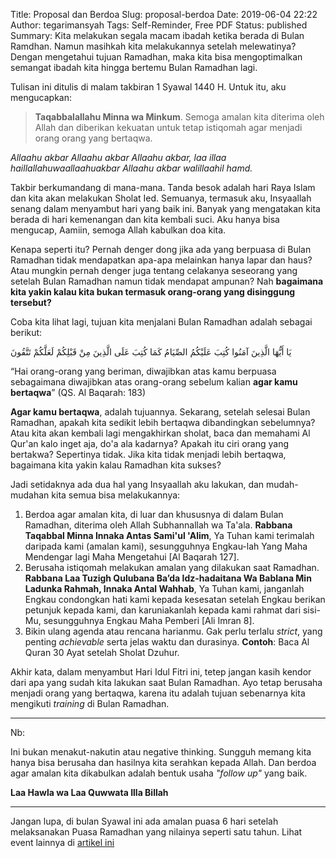 Title: Proposal dan Berdoa
Slug: proposal-berdoa
Date: 2019-06-04 22:22
Author: tegarimansyah
Tags: Self-Reminder, Free PDF
Status: published
Summary: Kita melakukan segala macam ibadah ketika berada di Bulan Ramdhan. Namun masihkah kita melakukannya setelah melewatinya? Dengan mengetahui tujuan Ramadhan, maka kita bisa mengoptimalkan semangat ibadah kita hingga bertemu Bulan Ramadhan lagi.

Tulisan ini ditulis di malam takbiran 1 Syawal 1440 H. Untuk itu, aku mengucapkan:

> **Taqabbalallahu Minna wa Minkum**. Semoga amalan kita diterima oleh Allah dan diberikan kekuatan untuk tetap istiqomah agar menjadi orang orang yang bertaqwa.

*Allaahu akbar Allaahu akbar Allaahu akbar, laa illaa haillallahuwaallaahuakbar Allaahu akbar walillaahil hamd.*

Takbir berkumandang di mana-mana. Tanda besok adalah hari Raya Islam dan kita akan melakukan Sholat Ied. Semuanya, termasuk aku, Insyaallah senang dalam menyambut hari yang baik ini. Banyak yang mengatakan kita berada di hari kemenangan dan kita kembali suci. Aku hanya bisa mengucap, Aamiin, semoga Allah kabulkan doa kita.

Kenapa seperti itu? Pernah denger dong jika ada yang berpuasa di Bulan Ramadhan tidak mendapatkan apa-apa melainkan hanya lapar dan haus? Atau mungkin pernah denger juga tentang celakanya seseorang yang setelah Bulan Ramadhan namun tidak mendapat ampunan? Nah **bagaimana kita yakin kalau kita bukan termasuk orang-orang yang disinggung tersebut?**

Coba kita lihat lagi, tujuan kita menjalani Bulan Ramadhan adalah sebagai berikut:

يَا أَيُّهَا الَّذِينَ آمَنُوا كُتِبَ عَلَيْكُمُ الصِّيَامُ كَمَا كُتِبَ عَلَى الَّذِينَ مِنْ قَبْلِكُمْ لَعَلَّكُمْ تَتَّقُونَ

“Hai orang-orang yang beriman, diwajibkan atas kamu berpuasa sebagaimana diwajibkan atas orang-orang sebelum kalian **agar kamu bertaqwa**” (QS. Al Baqarah: 183)

**Agar kamu bertaqwa**, adalah tujuannya. Sekarang, setelah selesai Bulan Ramadhan, apakah kita sedikit lebih bertaqwa dibandingkan sebelumnya? Atau kita akan kembali lagi mengakhirkan sholat, baca dan memahami Al Qur'an kalo inget aja, do'a ala kadarnya? Apakah itu ciri orang yang bertakwa? Sepertinya tidak. Jika kita tidak menjadi lebih bertaqwa, bagaimana kita yakin kalau Ramadhan kita sukses?

Jadi setidaknya ada dua hal yang Insyaallah aku lakukan, dan mudah-mudahan kita semua bisa melakukannya:

1. Berdoa agar amalan kita, di luar dan khususnya di dalam Bulan Ramadhan, diterima oleh Allah Subhannallah wa Ta'ala. **Rabbana Taqabbal Minna Innaka Antas Sami'ul 'Alim**, Ya Tuhan kami terimalah daripada kami (amalan kami), sesungguhnya Engkau-lah Yang Maha Mendengar lagi Maha Mengetahui [Al Baqarah 127].
1. Berusaha istiqomah melakukan amalan yang dilakukan saat Ramadhan. **Rabbana Laa Tuzigh Qulubana Ba’da Idz-hadaitana Wa Bablana Min Ladunka Rahmah, Innaka Antal Wahhab**, Ya Tuhan kami, janganlah Engkau condongkan hati kami kepada kesesatan setelah Engkau berikan petunjuk kepada kami, dan karuniakanlah kepada kami rahmat dari sisi-Mu, sesungguhnya Engkau Maha Pemberi [Ali Imran 8].
1. Bikin ulang agenda atau rencana harianmu. Gak perlu terlalu *strict*, yang penting *achievable* serta jelas waktu dan durasinya. **Contoh**: Baca Al Quran 30 Ayat setelah Sholat Dzuhur.

Akhir kata, dalam menyambut Hari Idul Fitri ini, tetep jangan kasih kendor dari apa yang sudah kita lakukan saat Bulan Ramadhan. Ayo tetap berusaha menjadi orang yang bertaqwa, karena itu adalah tujuan sebenarnya kita mengikuti *training* di Bulan Ramadhan. 

---

Nb:

Ini bukan menakut-nakutin atau negative thinking. Sungguh memang kita hanya bisa berusaha dan hasilnya kita serahkan kepada Allah. Dan berdoa agar amalan kita dikabulkan adalah bentuk usaha *"follow up"* yang baik.

**Laa Hawla wa Laa Quwwata Illa Billah**

---

Jangan lupa, di bulan Syawal ini ada amalan puasa 6 hari setelah melaksanakan Puasa Ramadhan yang nilainya seperti satu tahun. Lihat event lainnya di [artikel ini](hidup-seperti-bermain-game.html)